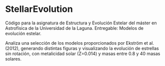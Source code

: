 # StellarEvolution

Código para la asignatura de Estructura y Evolución Estelar del máster en Astrofísica de la Universidad de la Laguna.
Entregable: Modelos de evolución estelar.

Analiza una selección de los modelos proporcionados por Ekström et al. (2012), generando distintas figuras y visualizando
la evolución de estrellas sin rotación, con metalicidad solar (Z=0.014) y masas entre 0.8 y 40 masas solares.
